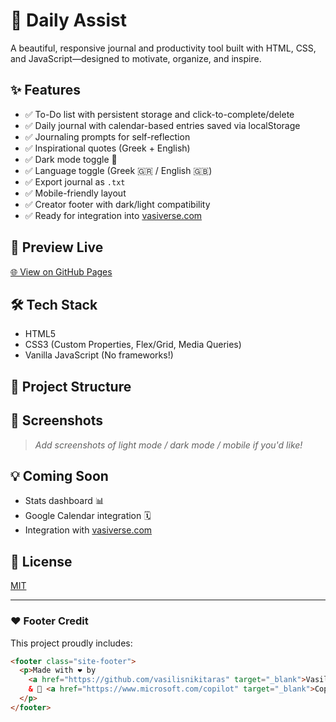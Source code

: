 # 📅 Daily Assist

A beautiful, responsive journal and productivity tool built with HTML, CSS, and JavaScript—designed to motivate, organize, and inspire.

## ✨ Features

- ✅ To-Do list with persistent storage and click-to-complete/delete
- ✅ Daily journal with calendar-based entries saved via localStorage
- ✅ Journaling prompts for self-reflection
- ✅ Inspirational quotes (Greek + English)
- ✅ Dark mode toggle 🌙
- ✅ Language toggle (Greek 🇬🇷 / English 🇬🇧)
- ✅ Export journal as `.txt`
- ✅ Mobile-friendly layout
- ✅ Creator footer with dark/light compatibility
- ✅ Ready for integration into [vasiverse.com](https://vasiverse.com/)

## 🚀 Preview Live
[🌐 View on GitHub Pages](https://vasilisnikitaras.github.io/daily-assist/)

## 🛠️ Tech Stack
- HTML5
- CSS3 (Custom Properties, Flex/Grid, Media Queries)
- Vanilla JavaScript (No frameworks!)

## 📂 Project Structure



## 📸 Screenshots

> _Add screenshots of light mode / dark mode / mobile if you'd like!_

## 💡 Coming Soon
- Stats dashboard 📊
- Google Calendar integration 🗓️
- Integration with [vasiverse.com](https://vasiverse.com/)

## 📜 License
[MIT](LICENSE)

---

### ❤️ Footer Credit
This project proudly includes:

```html
<footer class="site-footer">
  <p>Made with ❤️ by 
    <a href="https://github.com/vasilisnikitaras" target="_blank">Vasilis Nikitaras</a> 
    & 🤖 <a href="https://www.microsoft.com/copilot" target="_blank">Copilot</a>
  </p>
</footer>
